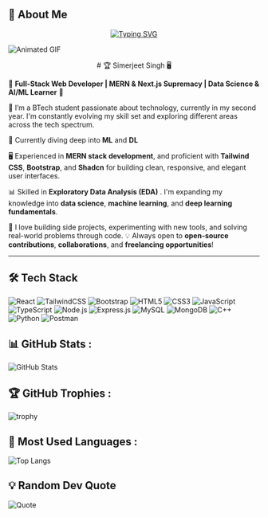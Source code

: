 ## 💫 About Me  
<div align="center">

[![Typing SVG](https://readme-typing-svg.demolab.com?font=Fira+Code&weight=700&size=40&pause=1000&color=25CEF7&center=true&vCenter=true&width=900&lines=+Welcome+to+my+Profile!+%E2%9C%A8;%F0%9F%8F%86+I'm+Simerjeet+Singh!;+%F0%9F%92%BB+Full-Stack+Web+Developer;From+India+%F0%9F%87%AE%F0%9F%87%B3)](https://git.io/typing-svg)

</div>




![Animated GIF](https://user-images.githubusercontent.com/74038190/225813708-98b745f2-7d22-48cf-9150-083f1b00d6c9.gif)

                              


<div align="center">
# 🏆 Simerjeet Singh 🖥️

</div>

🚀 **Full-Stack Web Developer | MERN & Next.js Supremacy | Data Science & AI/ML Learner** 🚀

🏫 I’m a BTech student passionate about technology, currently in my second year. I'm constantly evolving my skill set and exploring different areas across the tech spectrum.

🌱 Currently diving deep into **ML** and **DL**

🖥️ Experienced in **MERN stack development**, and proficient with **Tailwind CSS**, **Bootstrap**, and **Shadcn** for building clean, responsive, and elegant user interfaces.

📊 Skilled in  **Exploratory Data Analysis (EDA)** . I'm expanding my knowledge into **data science**, **machine learning**, and **deep learning fundamentals**.

🎯 I love building side projects, experimenting with new tools, and solving real-world problems through code.
💡 Always open to **open-source contributions**, **collaborations**, and **freelancing opportunities**!

---



## 🛠 Tech Stack

![React](https://img.shields.io/badge/-React-000?style=flat&logo=react)
![TailwindCSS](https://img.shields.io/badge/-TailwindCSS-000?style=flat&logo=tailwindcss)
![Bootstrap](https://img.shields.io/badge/-Bootstrap-000?style=flat&logo=bootstrap)
![HTML5](https://img.shields.io/badge/-HTML5-000?style=flat&logo=html5)
![CSS3](https://img.shields.io/badge/-CSS3-000?style=flat&logo=css3)
![JavaScript](https://img.shields.io/badge/-JavaScript-000?style=flat&logo=javascript)
![TypeScript](https://img.shields.io/badge/-TypeScript-000?style=flat&logo=typescript)
![Node.js](https://img.shields.io/badge/-Node.js-000?style=flat&logo=node.js)
![Express.js](https://img.shields.io/badge/-Express.js-000?style=flat&logo=express)
![MySQL](https://img.shields.io/badge/-MySQL-000?style=flat&logo=mysql)
![MongoDB](https://img.shields.io/badge/-MongoDB-000?style=flat&logo=mongodb)
![C++](https://img.shields.io/badge/-C++-000?style=flat&logo=c%2B%2B)
![Python](https://img.shields.io/badge/-Python-000?style=flat&logo=python)
![Postman](https://img.shields.io/badge/-Postman-000?style=flat&logo=postman)





## 📊 GitHub Stats :
![GitHub Stats](https://github-readme-stats.vercel.app/api?username=prince545&show_icons=true&theme=dark)



## 🏆 GitHub Trophies :
![trophy](https://github-profile-trophy.vercel.app/?username=prince545&theme=dark)











## 📌 Most Used Languages :
![Top Langs](https://github-readme-stats.vercel.app/api/top-langs/?username=prince545&layout=compact&theme=dark)




## 💡 Random Dev Quote
![Quote](https://quotes-github-readme.vercel.app/api?type=horizontal&theme=dark)



